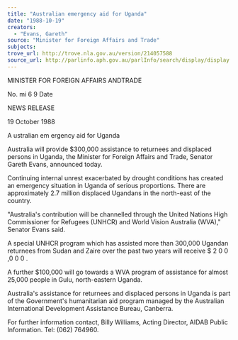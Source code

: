 ```yaml
---
title: "Australian emergency aid for Uganda"
date: "1988-10-19"
creators:
  - "Evans, Gareth"
source: "Minister for Foreign Affairs and Trade"
subjects:
trove_url: http://trove.nla.gov.au/version/214057588
source_url: http://parlinfo.aph.gov.au/parlInfo/search/display/display.w3p;query=Id%3A%22media/pressrel/HPR08017390%22
---
```


 MINISTER FOR  FOREIGN AFFAIRS  ANDTRADE

 No. mi 6 9 Date

 NEWS RELEASE

 19 October 1988

 A ustralian em ergency aid for Uganda

 Australia will provide $300,000 assistance to returnees and displaced  persons in Uganda, the Minister for Foreign Affairs and Trade, Senator  Gareth Evans, announced today.

 Continuing internal unrest exacerbated by drought conditions has created an  emergency situation in Uganda of serious proportions. There are  approximately 2.7 million displaced Ugandans in the north-east of the  country.

 "Australia's contribution will be channelled through the United Nations High  Commissioner for Refugees (UNHCR) and World Vision Australia (WVA),"  Senator Evans said.

 A special UNHCR program which has assisted more than 300,000 Ugandan  returnees from Sudan and Zaire over the past two years will receive  $ 2 0 0 ,0 0 0 .

 A further $100,000 will go towards a WVA program of assistance for almost  25,000 people in Gulu, north-eastern Uganda.

 Australia's assistance for returnees and displaced persons in Uganda is part  of the Government's humanitarian aid program managed by the Australian  International Development Assistance Bureau, Canberra.

 For further information contact, Billy Williams, Acting Director, AIDAB Public  Information. Tel: (062) 764960.

